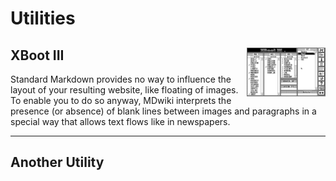 Utilities
===========
XBoot III
<img src="images/XBoot/XbootIII.png" width=25% align=right>
--------
Standard Markdown provides no way to influence the layout of your resulting website, like floating of images. To enable you to do so anyway, MDwiki interprets the presence (or absence) of blank lines between images and paragraphs in a special way that allows text flows like in newspapers.

- - - -

Another Utility
--------
